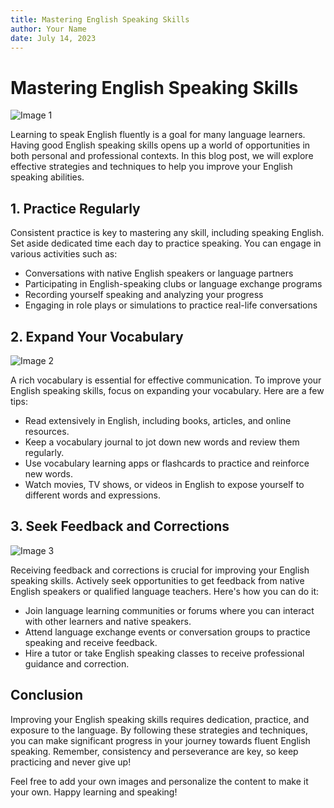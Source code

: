 ```yaml
---
title: Mastering English Speaking Skills
author: Your Name
date: July 14, 2023
---
```


# Mastering English Speaking Skills

![Image 1](image1.jpg)

Learning to speak English fluently is a goal for many language learners. Having good English speaking skills opens up a world of opportunities in both personal and professional contexts. In this blog post, we will explore effective strategies and techniques to help you improve your English speaking abilities.

## 1. Practice Regularly

Consistent practice is key to mastering any skill, including speaking English. Set aside dedicated time each day to practice speaking. You can engage in various activities such as:

- Conversations with native English speakers or language partners
- Participating in English-speaking clubs or language exchange programs
- Recording yourself speaking and analyzing your progress
- Engaging in role plays or simulations to practice real-life conversations

## 2. Expand Your Vocabulary

![Image 2](image2.jpg)

A rich vocabulary is essential for effective communication. To improve your English speaking skills, focus on expanding your vocabulary. Here are a few tips:

- Read extensively in English, including books, articles, and online resources.
- Keep a vocabulary journal to jot down new words and review them regularly.
- Use vocabulary learning apps or flashcards to practice and reinforce new words.
- Watch movies, TV shows, or videos in English to expose yourself to different words and expressions.

## 3. Seek Feedback and Corrections

![Image 3](image3.jpg)

Receiving feedback and corrections is crucial for improving your English speaking skills. Actively seek opportunities to get feedback from native English speakers or qualified language teachers. Here's how you can do it:

- Join language learning communities or forums where you can interact with other learners and native speakers.
- Attend language exchange events or conversation groups to practice speaking and receive feedback.
- Hire a tutor or take English speaking classes to receive professional guidance and correction.

## Conclusion

Improving your English speaking skills requires dedication, practice, and exposure to the language. By following these strategies and techniques, you can make significant progress in your journey towards fluent English speaking. Remember, consistency and perseverance are key, so keep practicing and never give up!

Feel free to add your own images and personalize the content to make it your own. Happy learning and speaking!


